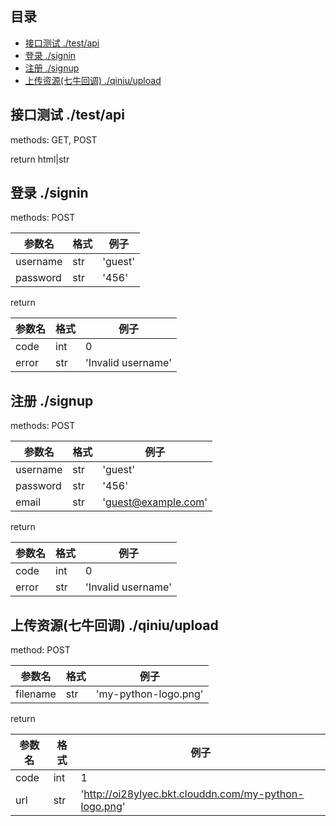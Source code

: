 ## 目录

* [接口测试 ./test/api](#apitest)
* [登录 ./signin](#signin)
* [注册 ./signup](#signup)
* [上传资源(七牛回调) ./qiniu/upload](#upload)

<span id="apitest"></span>

## 接口测试 ./test/api

methods: GET, POST

return html|str 

<span id="signin"></span>

## 登录 ./signin

methods: POST

参数名|格式|例子
--------|--------|-------
username|str|'guest'
password|str|'456'

return

参数名|格式|例子
--------|--------|-------
code|int|0
error|str|'Invalid username'

<span id="signup"></span>

## 注册 ./signup

methods: POST

参数名|格式|例子
--------|--------|-------
username|str|'guest'
password|str|'456'
email|str|'guest@example.com'

return

参数名|格式|例子
--------|--------|-------
code|int|0
error|str|'Invalid username'

<span id="upload"></span>

## 上传资源(七牛回调) ./qiniu/upload

method: POST

参数名|格式|例子
--------|--------|-------
filename|str|'my-python-logo.png'

return

参数名|格式|例子
--------|--------|-------
code|int|1
url|str|'http://oi28ylyec.bkt.clouddn.com/my-python-logo.png'


